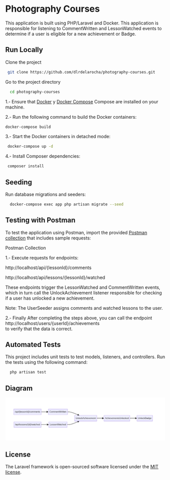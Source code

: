 
# Photography Courses

This application is built using PHP/Laravel and Docker.
This application is responsible for listening to CommentWritten and LessonWatched events to determine if a user is eligible for a new achievement or Badge.


## Run Locally

Clone the project

```bash
 git clone https://github.com/dlrdelarocha/photography-courses.git
```

Go to the project directory

```bash
  cd photography-courses
```

1.- Ensure that [Docker](https://www.docker.com/get-started) y [Docker Compose](https://docs.docker.com/compose/install/) Compose are installed on your machine. 

2.- Run the following command to build the Docker containers:

```bash
docker-compose build
```
3.- Start the Docker containers in detached mode:

```bash
 docker-compose up -d
```

4.- Install Composer dependencies:

```bash
 composer install
```

## Seeding

Run database migrations and seeders:

```bash
  docker-compose exec app php artisan migrate --seed

```

## Testing with Postman


To test the application using Postman, import the provided [Postman collection](https://github.com/dlrdelarocha/photography-courses/blob/main/public/photograpy_requests.json) that includes sample requests:

Postman Collection

1.- Execute requests for endpoints:

http://localhost/api/{lessonId}/comments

http://localhost/api/lessons/{lessonId}/watched

These endpoints trigger the LessonWatched and CommentWritten events, which in turn call the UnlockAchievement listener responsible for checking if a user has unlocked a new achievement.

Note: The UserSeeder assigns comments and watched lessons to the user.

2.- Finally 
After completing the steps above, you can call the endpoint 
http://localhost/users/{userId}/achievements  
to verify that the data is correct.

## Automated Tests

This project includes unit tests to test models, listeners, and controllers. Run the tests using the following command:

```bash
  php artisan test
```


## Diagram

![Texto alternativo](https://github.com/dlrdelarocha/photography-courses/blob/main/public/event-diagram.png)


## License

The Laravel framework is open-sourced software licensed under the [MIT license](https://opensource.org/licenses/MIT).
